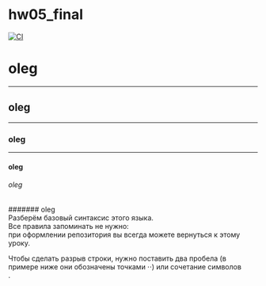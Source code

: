 # hw05_final

[![CI](https://github.com/yandex-praktikum/hw05_final/actions/workflows/python-app.yml/badge.svg?branch=master)](https://github.com/yandex-praktikum/hw05_final/actions/workflows/python-app.yml)
# oleg
---
## oleg
---
### oleg
---
#### oleg
###### oleg
####### oleg  
Разберём базовый синтаксис этого языка. <br>Все правила запоминать не нужно:<br>при оформлении репозитория вы всегда можете вернуться к этому уроку.


Чтобы сделать разрыв строки, нужно поставить два пробела (в примере ниже они обозначены точками ⋅⋅) или сочетание символов <br>.
